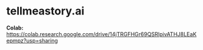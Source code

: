 # tellmeastory.ai

**Colab:** https://colab.research.google.com/drive/14jTRGFHGr69QSRlpivATHJ8LEaKepmpz?usp=sharing
